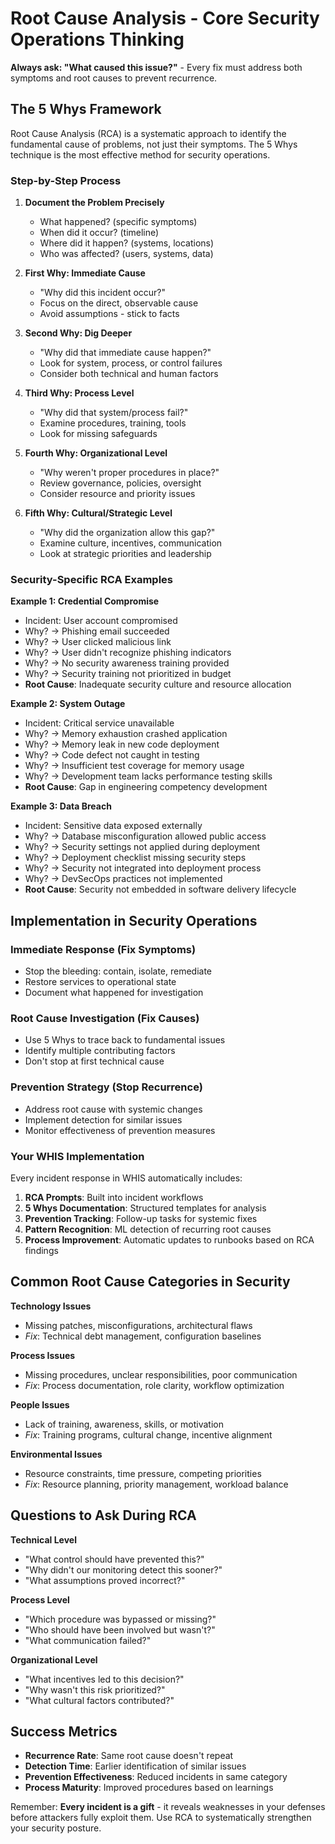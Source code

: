 # Root Cause Analysis - Core Security Operations Thinking

**Always ask: "What caused this issue?"** - Every fix must address both symptoms and root causes to prevent recurrence.

## The 5 Whys Framework

Root Cause Analysis (RCA) is a systematic approach to identify the fundamental cause of problems, not just their symptoms. The 5 Whys technique is the most effective method for security operations.

### Step-by-Step Process

1. **Document the Problem Precisely**
   - What happened? (specific symptoms)
   - When did it occur? (timeline)
   - Where did it happen? (systems, locations)
   - Who was affected? (users, systems, data)

2. **First Why: Immediate Cause**
   - "Why did this incident occur?"
   - Focus on the direct, observable cause
   - Avoid assumptions - stick to facts

3. **Second Why: Dig Deeper**
   - "Why did that immediate cause happen?"
   - Look for system, process, or control failures
   - Consider both technical and human factors

4. **Third Why: Process Level**
   - "Why did that system/process fail?"
   - Examine procedures, training, tools
   - Look for missing safeguards

5. **Fourth Why: Organizational Level**
   - "Why weren't proper procedures in place?"
   - Review governance, policies, oversight
   - Consider resource and priority issues

6. **Fifth Why: Cultural/Strategic Level**
   - "Why did the organization allow this gap?"
   - Examine culture, incentives, communication
   - Look at strategic priorities and leadership

### Security-Specific RCA Examples

**Example 1: Credential Compromise**
- Incident: User account compromised
- Why? → Phishing email succeeded
- Why? → User clicked malicious link  
- Why? → User didn't recognize phishing indicators
- Why? → No security awareness training provided
- Why? → Security training not prioritized in budget
- **Root Cause**: Inadequate security culture and resource allocation

**Example 2: System Outage**
- Incident: Critical service unavailable
- Why? → Memory exhaustion crashed application
- Why? → Memory leak in new code deployment
- Why? → Code defect not caught in testing
- Why? → Insufficient test coverage for memory usage
- Why? → Development team lacks performance testing skills
- **Root Cause**: Gap in engineering competency development

**Example 3: Data Breach**
- Incident: Sensitive data exposed externally
- Why? → Database misconfiguration allowed public access
- Why? → Security settings not applied during deployment
- Why? → Deployment checklist missing security steps
- Why? → Security not integrated into deployment process
- Why? → DevSecOps practices not implemented
- **Root Cause**: Security not embedded in software delivery lifecycle

## Implementation in Security Operations

### Immediate Response (Fix Symptoms)
- Stop the bleeding: contain, isolate, remediate
- Restore services to operational state
- Document what happened for investigation

### Root Cause Investigation (Fix Causes)
- Use 5 Whys to trace back to fundamental issues
- Identify multiple contributing factors
- Don't stop at first technical cause

### Prevention Strategy (Stop Recurrence)
- Address root cause with systemic changes
- Implement detection for similar issues
- Monitor effectiveness of prevention measures

### Your WHIS Implementation

Every incident response in WHIS automatically includes:

1. **RCA Prompts**: Built into incident workflows
2. **5 Whys Documentation**: Structured templates for analysis
3. **Prevention Tracking**: Follow-up tasks for systemic fixes
4. **Pattern Recognition**: ML detection of recurring root causes
5. **Process Improvement**: Automatic updates to runbooks based on RCA findings

## Common Root Cause Categories in Security

**Technology Issues**
- Missing patches, misconfigurations, architectural flaws
- *Fix*: Technical debt management, configuration baselines

**Process Issues**  
- Missing procedures, unclear responsibilities, poor communication
- *Fix*: Process documentation, role clarity, workflow optimization

**People Issues**
- Lack of training, awareness, skills, or motivation
- *Fix*: Training programs, cultural change, incentive alignment

**Environmental Issues**
- Resource constraints, time pressure, competing priorities
- *Fix*: Resource planning, priority management, workload balance

## Questions to Ask During RCA

**Technical Level**
- "What control should have prevented this?"
- "Why didn't our monitoring detect this sooner?"
- "What assumptions proved incorrect?"

**Process Level**
- "Which procedure was bypassed or missing?"
- "Who should have been involved but wasn't?"
- "What communication failed?"

**Organizational Level**
- "What incentives led to this decision?"
- "Why wasn't this risk prioritized?"
- "What cultural factors contributed?"

## Success Metrics

- **Recurrence Rate**: Same root cause doesn't repeat
- **Detection Time**: Earlier identification of similar issues  
- **Prevention Effectiveness**: Reduced incidents in same category
- **Process Maturity**: Improved procedures based on learnings

Remember: **Every incident is a gift** - it reveals weaknesses in your defenses before attackers fully exploit them. Use RCA to systematically strengthen your security posture.